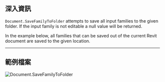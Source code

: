## 深入資訊
`Document.SaveFamilyToFolder` attempts to save all input families to the given folder. If the input family is not editable a null value will be returned.

In the example below, all families that can be saved out of the current Revit document are saved to the given location.
___
## 範例檔案

![Document.SaveFamilyToFolder](./Revit.Application.Document.SaveFamilyToFolder_img.jpg)
